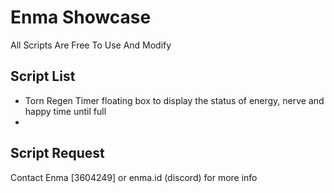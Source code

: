 # Enma Showcase

All Scripts Are Free To Use And Modify

## Script List

- Torn Regen Timer
floating box to display the status of energy, nerve and happy time until full
- 

## Script Request

Contact Enma [3604249] or enma.id (discord) for more info

